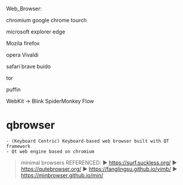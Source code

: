 Web_Browser:


chromium
google chrome
tourch

microsoft
    explorer
    edge

Mozila
    firefox

opera
Vivaldi

safari
brave
buido

tor

puffin


WebKit -> Blink
SpiderMonkey
Flow


qbrowser
===
    - (Keyboard Centric) Keyboard-based web browser built with QT framework 
    - Qt web engine based on chromium 

> minimal browsers
REFERENCED:
► https://surf.suckless.org/
► https://qutebrowser.org/
► https://fanglingsu.github.io/vimb/
► https://minbrowser.github.io/min/